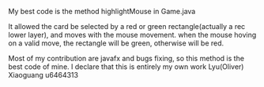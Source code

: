 My best code is the method highlightMouse in Game.java

It allowed the card be selected by a red or green rectangle(actually a rec lower layer), and moves with the mouse movement.
when the mouse hoving on a valid move, the rectangle will be green, otherwise will be red.

Most of my contribution are javafx and bugs fixing, so this method is the best code of mine.
I declare that this is entirely my own work
Lyu(Oliver) Xiaoguang u6464313